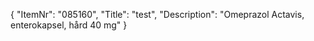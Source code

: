 {
  "ItemNr": "085160",
  "Title": "test",
  "Description": "Omeprazol Actavis, enterokapsel, hård 40 mg"
}
